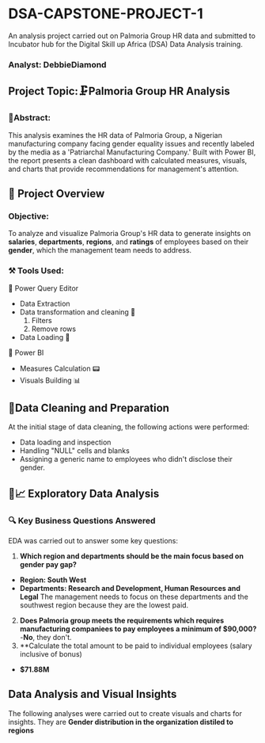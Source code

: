 # DSA-CAPSTONE-PROJECT-1
An analysis project carried out on Palmoria Group HR data and submitted to Incubator hub for the Digital Skill up Africa (DSA) Data Analysis training.

### Analyst: DebbieDiamond 
## Project Topic:🗜️Palmoria Group HR Analysis
### 📑Abstract:
This analysis examines the HR data of Palmoria Group, a Nigerian manufacturing company facing gender equality issues and recently labeled by the media as a 'Patriarchal Manufacturing Company.' Built with Power BI, the report presents a clean dashboard with calculated measures, visuals, and charts that provide recommendations for management's attention.
## 📝 Project Overview 
### Objective:
To analyze and visualize Palmoria Group's HR data to generate insights on **salaries**, **departments**, **regions**, and **ratings** of employees based on their **gender**, which the management team needs to address.

### ⚒️ Tools Used:
📑 Power Query Editor
- Data Extraction
- Data transformation and cleaning 🧹
   1. Filters
   2. Remove rows
- Data Loading 💬

🧰 Power BI
- Measures Calculation 📟
- Visuals Building  📊
## 🔮Data Cleaning and Preparation 
At the initial stage of data cleaning, the following actions were performed: 
- Data loading and inspection
- Handling "NULL" cells and blanks
- Assigning a generic name to employees who didn't disclose their gender.
## 🔦📈 Exploratory Data Analysis 
### 🔍 Key Business Questions Answered 
EDA was carried out to answer some key questions:
1. **Which region and departments should be the main focus based on gender pay gap?**
- **Region: South West**
- **Departments: Research and Development, Human Resources and Legal**
The management needs to focus on these departments and the southwest region because they are the lowest paid.
2. **Does Palmoria group meets the requirements which requires manufacturing companiees to pay employees a minimum of $90,000?**
  -**No**, they don't.
3. **Calculate the total amount to be paid to individual employees (salary inclusive of 
bonus)
- **$71.88M**
## Data Analysis and Visual Insights 
The following analyses were carried out to create visuals and charts for insights. They are
**Gender distribution in the organization distiled to regions**


